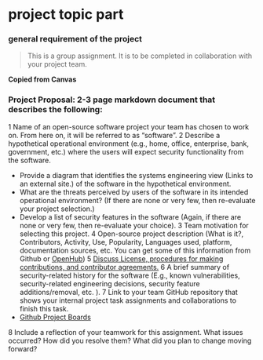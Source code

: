# project topic part 

### general requirement of the project

> This is a group assignment. It is to be completed in collaboration with your project team.

**Copied from Canvas**
### Project Proposal: 2-3 page markdown document that describes the following:
1 Name of an open-source software project your team has chosen to work on. From here on, it will be referred to as “software”.
2 Describe a hypothetical operational environment (e.g., home, office, enterprise, bank, government, etc.) where the users will expect security functionality from the software.
 * Provide a diagram that identifies the systems engineering view (Links to an external site.) of the software in the hypothetical environment. 
 * What are the threats perceived by users of the software in its intended operational environment? (If there are none or very few, then re-evaluate your project selection.)
 * Develop a list of security features in the software (Again, if there are none or very few, then re-evaluate your choice).
3 Team motivation for selecting this project.
4 Open-source project description (What is it?, Contributors, Activity, Use, Popularity, Languages used, platform, documentation sources, etc. You can get some of this information   from Github or [OpenHub](https://www.openhub.net/))
5 [Discuss License, procedures for making contributions, and contributor agreements.](https://opensource.guide/how-to-contribute/#orienting-yourself-to-a-new-project)
6 A brief summary of security-related history for the software (E.g., known vulnerabilities, security-related engineering decisions, security feature additions/removal, etc. ).
7 Link to your team GitHub repository that shows your internal project task assignments and collaborations to finish this task. 
  * [Github Project Boards](https://help.github.com/articles/about-project-boards/)

8 Include a reflection of your teamwork for this assignment. What issues occurred? How did you resolve them? What did you plan to change moving forward? 
